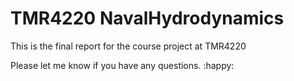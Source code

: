 # TMR4220 NavalHydrodynamics

This is the final report for the course project at TMR4220

Please let me know if you have any questions. :happy:
